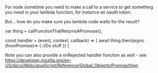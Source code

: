 For node sometime you need to make a call to a service to get something you need in your lambda function, for instance an oauth token.

But... how do you make sure you lambda code waits for the result?

var thing = callFunctionThatReturnsAPromose();

const handler = (event, context, callback) => {
    await thing.then(async (fromPromise)=> {
        //Do stuff
    })
}

Note you can also provide a onRejected handler function as well - see https://developer.mozilla.org/en-US/docs/Web/JavaScript/Reference/Global_Objects/Promise/then